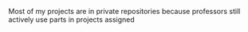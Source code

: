 Most of my projects are in private repositories because professors still actively use parts in projects assigned

<!---
connorgre/connorgre is a ✨ special ✨ repository because its `README.md` (this file) appears on your GitHub profile.
You can click the Preview link to take a look at your changes.
--->
